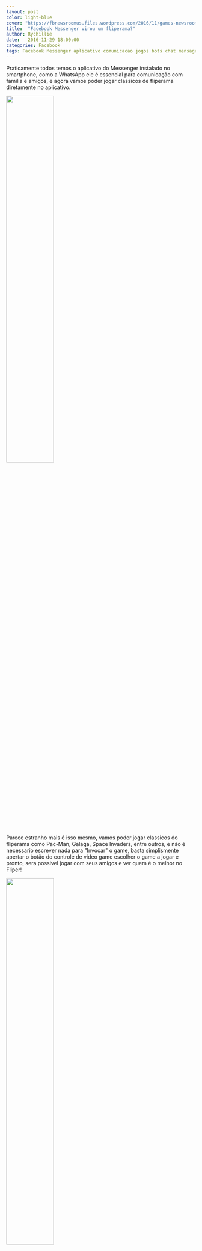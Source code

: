 ```yaml
---
layout: post
color: light-blue
cover: "https://fbnewsroomus.files.wordpress.com/2016/11/games-newsroomcover.png?w=960"
title:  "Facebook Messenger virou um fliperama?"
author: Rychillie
date:   2016-11-29 18:00:00
categories: Facebook
tags: Facebook Messenger aplicativo comunicacao jogos bots chat mensageiro
---
```

Praticamente todos temos o aplicativo do Messenger instalado no smartphone, como a WhatsApp ele é essencial para comunicação com familia e amigos, e agora vamos poder jogar classicos de fliperama diretamente no aplicativo.

<img src="https://fbnewsroomus.files.wordpress.com/2016/11/newsroom-games.png?w=960&h=598" align="middle" width="50%">

Parece estranho mais é isso mesmo, vamos poder jogar classicos do fliperama como Pac-Man, Galaga, Space Invaders, entre outros, e não é necessario escrever nada para "Invocar" o game, basta simplismente apertar o botão do controle de video game escolher o game a jogar e pronto, sera possivel jogar com seus amigos e ver quem é o melhor no Fliper!

<img src="https://fbnewsroomus.files.wordpress.com/2016/11/games-titles-2.png?w=960&h=720" align="middle" width="50%">

Está atualização faz parte de uma série de atualizações que o Facebook vem trazendo para seu mensageiro afim de transformar seu aplicativo de mensagens em algo amais do que um mensageiro, e sim uma "Central de Interassão" no qual alem de conversar agora poderemos jogar com nossos amigos.

Fonte: <a href="http://newsroom.fb.com/news/2016/11/game-on-you-can-now-play-games-on-messenger/">Test</a>

<script async src="//pagead2.googlesyndication.com/pagead/js/adsbygoogle.js"></script>
<!-- Final_texto_okgnow -->
<ins class="adsbygoogle"
     style="display:block"
     data-ad-client="ca-pub-7837358846130941"
     data-ad-slot="9265933715"
     data-ad-format="auto"></ins>
<script>
(adsbygoogle = window.adsbygoogle || []).push({});
</script>
